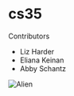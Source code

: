 # cs35


Contributors

* Liz Harder
* Eliana Keinan
* Abby Schantz

![Alien](https://s-media-cache-ak0.pinimg.com/originals/21/a9/24/21a92489a9f0d2ab04d29e572ade50bf.png)
